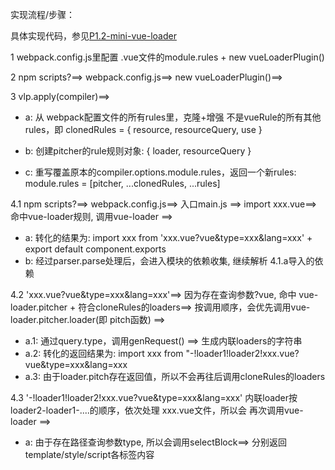 
实现流程/步骤：


具体实现代码，参见[P1.2-mini-vue-loader](todo)



1 webpack.config.js里配置 .vue文件的module.rules + new vueLoaderPlugin()

2 npm scripts?==> webpack.config.js==> new vueLoaderPlugin()==>

3 vlp.apply(compiler)==> 
  - a: 从 webpack配置文件的所有rules里，克隆+增强 不是vueRule的所有其他rules，即 clonedRules = { resource, resourceQuery, use }

  - b: 创建pitcher的rule规则对象: { loader, resourceQuery }
  - c: 重写覆盖原本的compiler.options.module.rules，返回一个新rules:
      module.rules = [pitcher, ...clonedRules, ...rules]


4.1 npm scripts?==> webpack.config.js==> 入口main.js ==> import xxx.vue==> 命中vue-loader规则, 调用vue-loader ==>
  - a: 转化的结果为: import xxx from 'xxx.vue?vue&type=xxx&lang=xxx' + export default component.exports
  - b: 经过parser.parse处理后，会进入模块的依赖收集, 继续解析 4.1.a导入的依赖


4.2 'xxx.vue?vue&type=xxx&lang=xxx'==> 因为存在查询参数?vue, 命中 vue-loader.pitcher + 符合cloneRules的loaders==> 按调用顺序，会优先调用vue-loader.pitcher.loader(即 pitch函数) ==>
  - a.1: 通过query.type，调用genRequest() ==> 生成内联loaders的字符串
  - a.2: 转化的返回结果为: import xxx from "-!loader1!loader2!xxx.vue?vue&type=xxx&lang=xxx
   - a.3: 由于loader.pitch存在返回值，所以不会再往后调用cloneRules的loaders


4.3 '-!loader1!loader2!xxx.vue?vue&type=xxx&lang=xxx' 内联loader按loader2-loader1-....的顺序，依次处理 xxx.vue文件，所以会 再次调用vue-loader ==>
  - a: 由于存在路径查询参数type, 所以会调用selectBlock==> 分别返回 template/style/script各标签内容




 





















